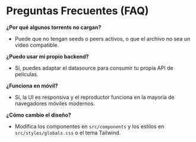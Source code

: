 # Preguntas Frecuentes (FAQ)

**¿Por qué algunos torrents no cargan?**
- Puede que no tengan seeds o peers activos, o que el archivo no sea un video compatible.

**¿Puedo usar mi propio backend?**
- Sí, puedes adaptar el datasource para consumir tu propia API de películas.

**¿Funciona en móvil?**
- Sí, la UI es responsiva y el reproductor funciona en la mayoría de navegadores móviles modernos.

**¿Cómo cambio el diseño?**
- Modifica los componentes en `src/components` y los estilos en `src/styles/globals.css` o el tema Tailwind.
